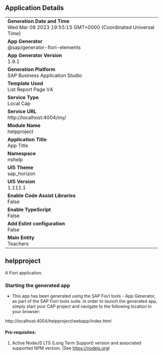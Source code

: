 ## Application Details
|               |
| ------------- |
|**Generation Date and Time**<br>Wed Mar 08 2023 19:55:15 GMT+0000 (Coordinated Universal Time)|
|**App Generator**<br>@sap/generator-fiori-elements|
|**App Generator Version**<br>1.9.1|
|**Generation Platform**<br>SAP Business Application Studio|
|**Template Used**<br>List Report Page V4|
|**Service Type**<br>Local Cap|
|**Service URL**<br>http://localhost:4004/my/
|**Module Name**<br>helpproject|
|**Application Title**<br>App Title|
|**Namespace**<br>nshelp|
|**UI5 Theme**<br>sap_horizon|
|**UI5 Version**<br>1.111.1|
|**Enable Code Assist Libraries**<br>False|
|**Enable TypeScript**<br>False|
|**Add Eslint configuration**<br>False|
|**Main Entity**<br>Teachers|

## helpproject

A Fiori application.

### Starting the generated app

-   This app has been generated using the SAP Fiori tools - App Generator, as part of the SAP Fiori tools suite.  In order to launch the generated app, simply start your CAP project and navigate to the following location in your browser:

http://localhost:4004/helpproject/webapp/index.html

#### Pre-requisites:

1. Active NodeJS LTS (Long Term Support) version and associated supported NPM version.  (See https://nodejs.org)


